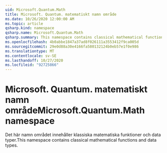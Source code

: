 ```yaml
---
uid: Microsoft.Quantum.Math
title: Microsoft. Quantum. matematiskt namn område
ms.date: 10/26/2020 12:00:00 AM
ms.topic: article
qsharp.kind: namespace
qsharp.name: Microsoft.Quantum.Math
qsharp.summary: This namespace contains classical mathematical functions and data types.
ms.openlocfilehash: 4b0abbe1847a37ad8f026111a3553412f9ca005d
ms.sourcegitcommit: 29e0d88a30e4166fa580132124b0eb57e1f0e986
ms.translationtype: MT
ms.contentlocale: sv-SE
ms.lasthandoff: 10/27/2020
ms.locfileid: "92725866"
---
```

# <a name="microsoftquantummath-namespace"></a><span data-ttu-id="db2da-102">Microsoft. Quantum. matematiskt namn område</span><span class="sxs-lookup"><span data-stu-id="db2da-102">Microsoft.Quantum.Math namespace</span></span>

<span data-ttu-id="db2da-103">Det här namn området innehåller klassiska matematiska funktioner och data typer.</span><span class="sxs-lookup"><span data-stu-id="db2da-103">This namespace contains classical mathematical functions and data types.</span></span>

